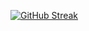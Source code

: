 [![GitHub Streak](http://github-readme-streak-stats.herokuapp.com?user=ariskhuzaini&sideLabels=4CDD5B&fire=DD3917&currStreakLabel=DD3917)](https://git.io/streak-stats)

